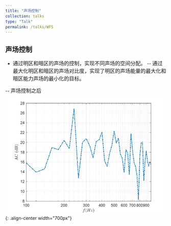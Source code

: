 ```yaml
---
title: "声场控制"
collection: talks
type: "Talk"
permalink: /talks/WFS
---
```


## 声场控制
- <font size=3> 通过明区和暗区的声场的控制，实现不同声场的空间分配。</font>
-- <font size=3> 通过最大化明区和暗区的声场对比度，实现了明区的声场能量的最大化和暗区能力声场的最小化的目标。</font>  
  
-- <font size=3> 声场控制之后</font>  
![AEC before](/images/ac.jpg){: .align-center width="700px"}



 

